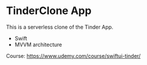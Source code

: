 # TinderClone App

This is a serverless clone of the Tinder App.
- Swift
- MVVM architecture




Course:
https://www.udemy.com/course/swiftui-tinder/
